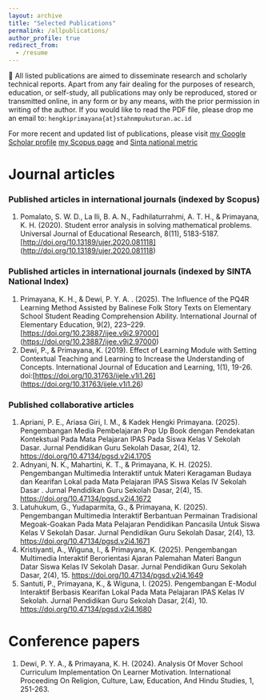 ```yaml
---
layout: archive
title: "Selected Publications"
permalink: /allpublications/
author_profile: true
redirect_from:
  - /resume
---
```


:pushpin: All listed publications are aimed to disseminate research and scholarly technical reports. Apart from any fair dealing for the purposes of research, education, or self-study, all publications may only be reproduced, stored or transmitted online, in any form or by any means, with the prior permission in writing of the author. If you would like to read the PDF file, please drop me an email to: `hengkiprimayana{at}stahnmpukuturan.ac.id`

For more recent and updated list of publications, please visit [my Google Scholar profile](https://scholar.google.com/citations?user=c5w-oRIAAAAJ) [my Scopus page](https://www.scopus.com/authid/detail.uri?authorId=57219776192) and [Sinta national metric](https://sinta.kemdikbud.go.id/authors/profile/6699089)



Journal articles
======

### Published articles in international journals (indexed by Scopus)

1. Pomalato, S. W. D., La Ili, B. A. N., Fadhilaturrahmi, A. T. H., & Primayana, K. H. (2020). Student error analysis in solving mathematical problems. Universal Journal of Educational Research, 8(11), 5183-5187. [http://doi.org/10.13189/ujer.2020.081118] (http://doi.org/10.13189/ujer.2020.081118) 
   

### Published articles in international journals (indexed by SINTA National Index)

1. Primayana, K. H., & Dewi, P. Y. A. . (2025). The Influence of the PQ4R Learning Method Assisted by Balinese Folk Story Texts on Elementary School Student Reading Comprehension Ability. International Journal of Elementary Education, 9(2), 223–229. [https://doi.org/10.23887/ijee.v9i2.97000] (https://doi.org/10.23887/ijee.v9i2.97000)
2. Dewi, P., & Primayana, K. (2019). Effect of Learning Module with Setting Contextual Teaching and Learning to Increase the Understanding of Concepts. International Journal of Education and Learning, 1(1), 19-26. doi:[https://doi.org/10.31763/ijele.v1i1.26] (https://doi.org/10.31763/ijele.v1i1.26)

### Published collaborative articles

1. Apriani, P. E., Ariasa Giri, I. M., & Kadek Hengki Primayana. (2025). Pengembangan Media Pembelajaran Pop Up Book dengan Pendekatan Kontekstual Pada Mata Pelajaran IPAS Pada Siswa Kelas V Sekolah Dasar. Jurnal Pendidikan Guru Sekolah Dasar, 2(4), 12. https://doi.org/10.47134/pgsd.v2i4.1705
2. Adnyani, N. K., Mahartini, K. T., & Primayana, K. H. (2025). Pengembangan Multimedia Interaktif untuk Materi Keragaman Budaya dan Kearifan Lokal pada Mata Pelajaran IPAS Siswa Kelas IV Sekolah Dasar . Jurnal Pendidikan Guru Sekolah Dasar, 2(4), 15. https://doi.org/10.47134/pgsd.v2i4.1672
3. Latuhukum, G., Yudaparmita, G., & Primayana, K. (2025). Pengembangan Multimedia Interaktif Berbantuan Permainan Tradisional Megoak-Goakan Pada Mata Pelajaran Pendidikan Pancasila Untuk Siswa Kelas V Sekolah Dasar. Jurnal Pendidikan Guru Sekolah Dasar, 2(4), 13. https://doi.org/10.47134/pgsd.v2i4.1671
4. Kristiyanti, A., Wiguna, I., & Primayana, K. (2025). Pengembangan Multimedia Interaktif Berorientasi Ajaran Palemahan Materi Bangun Datar Siswa Kelas IV Sekolah Dasar. Jurnal Pendidikan Guru Sekolah Dasar, 2(4), 15. https://doi.org/10.47134/pgsd.v2i4.1649
5. Santuti, P., Primayana, K., & Wiguna, I. (2025). Pengembangan E-Modul Interaktif Berbasis Kearifan Lokal Pada Mata Pelajaran IPAS Kelas IV Sekolah. Jurnal Pendidikan Guru Sekolah Dasar, 2(4), 10. https://doi.org/10.47134/pgsd.v2i4.1680


Conference papers
======

1. Dewi, P. Y. A., & Primayana, K. H. (2024). Analysis Of Mover School Curriculum Implementation On Learner Motivation. International Proceeding On Religion, Culture, Law, Education, And Hindu Studies, 1, 251-263.



